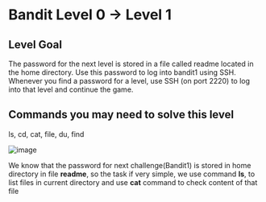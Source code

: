 # Bandit Level 0 → Level 1 #

## Level Goal ##
<p>The password for the next level is stored in a file called readme located in the home directory. Use this password to log into bandit1 using SSH. Whenever you find a password for a level, use SSH (on port 2220) to log into that level and continue the game.</p>

## Commands you may need to solve this level ##
<p>ls, cd, cat, file, du, find</p>



![image](https://user-images.githubusercontent.com/85706972/152112076-ceb6ced0-2025-4d51-beaa-f233b0971043.png)

<p>We know that the password for next challenge(Bandit1) is stored in home directory in file <b>readme</b>, so the task if very simple, we use command <b>ls</b>, to list files in current directory and use <b>cat</b> command to check content of that file</p>
